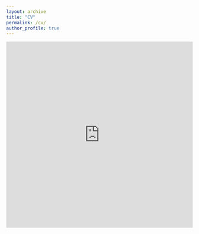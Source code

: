 ```yaml
---
layout: archive
title: "CV"
permalink: /cv/
author_profile: true
---
```


<style>
    /* Container for the iframe to manage responsive behavior */
    .pdf-wrapper {
        position: relative;
        width: 100%; /* Full width of the section/container */
        height: 0;
        padding-bottom: 100%; /* Ensures height scales with the width */
        overflow: hidden;
    }

    /* The iframe itself */
    .pdf-wrapper iframe {
        position: absolute;
        top: 0;
        left: 0;
        width: 100%;
        height: 100%;
        border: none; /* Remove border for a cleaner look */
    }

    /* Adjustments for smaller screens */
    @media only screen and (max-width: 768px) {
        .pdf-wrapper {
            width: 100%; /* Ensure full width */
            padding-bottom: 141.42%; /* Adjust for typical A4 aspect ratio */
        }

        .pdf-wrapper iframe {
            width: 100%;
            height: 100%;
        }
    }

    /* Adjustments for wide screens */
    @media only screen and (min-width: 1024px) {
        .pdf-wrapper {
            width: 100%; /* Use full width of the section/container */
            padding-bottom: 141.42%; /* Maintain aspect ratio */
            margin: 0 auto;
        }
    }
</style>

<!-- Responsive iframe for the PDF -->
<div class="pdf-wrapper">
  <iframe src="https://docs.google.com/document/d/1WDUEVEXAc6L21WHgbIO8WeYH0ieEfgMq85N1MqiRGOk/preview#zoom=auto" type="application/pdf"></iframe>
</div>
